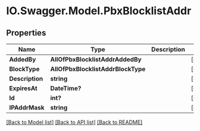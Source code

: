 # IO.Swagger.Model.PbxBlocklistAddr
## Properties

Name | Type | Description | Notes
------------ | ------------- | ------------- | -------------
**AddedBy** | **AllOfPbxBlocklistAddrAddedBy** |  | [optional] 
**BlockType** | **AllOfPbxBlocklistAddrBlockType** |  | [optional] 
**Description** | **string** |  | [optional] 
**ExpiresAt** | **DateTime?** |  | [optional] 
**Id** | **int?** |  | [optional] 
**IPAddrMask** | **string** |  | [optional] 

[[Back to Model list]](../README.md#documentation-for-models) [[Back to API list]](../README.md#documentation-for-api-endpoints) [[Back to README]](../README.md)

